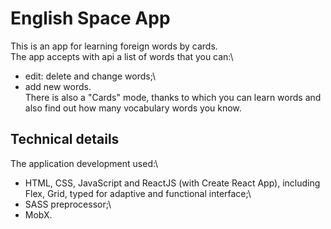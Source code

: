 # English Space App

This is an app for learning foreign words by cards.\
The app accepts with api a list of words that you can:\

- edit: delete and change words;\
- add new words.\
  There is also a "Cards" mode, thanks to which you can learn words and also find out how many vocabulary words you know.

## Technical details

The application development used:\

- HTML, CSS, JavaScript and ReactJS (with Create React App), including Flex, Grid, typed for adaptive and functional interface;\
- SASS preprocessor;\
- MobX.
